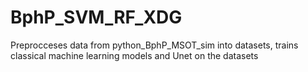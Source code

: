 # BphP_SVM_RF_XDG
Preprocceses data from python_BphP_MSOT_sim into datasets, trains classical machine learning models and Unet on the datasets
